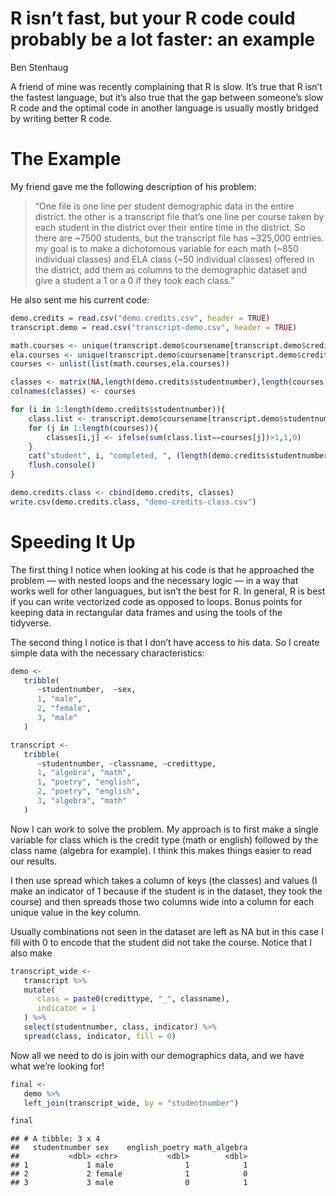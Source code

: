 R isn’t fast, but your R code could probably be a lot faster: an example
================
Ben Stenhaug

A friend of mine was recently complaining that R is slow. It’s true that
R isn’t the fastest language, but it’s also true that the gap between
someone’s slow R code and the optimal code in another language is
usually mostly bridged by writing better R code.

# The Example

My friend gave me the following description of his problem:

> “One file is one line per student demographic data in the entire
> district. the other is a transcript file that’s one line per course
> taken by each student in the district over their entire time in the
> district. So there are ~7500 students, but the transcript file has
> ~325,000 entries. my goal is to make a dichotomous variable for each
> math (~850 individual classes) and ELA class (~50 individual classes)
> offered in the district, add them as columns to the demographic
> dataset and give a student a 1 or a 0 if they took each class.”

He also sent me his current code:

``` r
demo.credits = read.csv("demo.credits.csv", header = TRUE)
transcript.demo = read.csv("transcript-demo.csv", header = TRUE)

math.courses <- unique(transcript.demo$coursename[transcript.demo$credittype=="Math"])
ela.courses <- unique(transcript.demo$coursename[transcript.demo$credittype=="English"])
courses <- unlist(list(math.courses,ela.courses))

classes <- matrix(NA,length(demo.credits$studentnumber),length(courses))
colnames(classes) <- courses

for (i in 1:length(demo.credits$studentnumber)){
    class.list <- transcript.demo$coursename[transcript.demo$studentnumber==demo.credits$studentnumber[i]]
    for (j in 1:length(courses)){
        classes[i,j] <- ifelse(sum(class.list==courses[j])>1,1,0)
    }
    cat("student", i, "completed, ", (length(demo.credits$studentnumber)-i), "students remaining\n")
    flush.console()
}

demo.credits.class <- cbind(demo.credits, classes)
write.csv(demo.credits.class, "demo-credits-class.csv")
```

# Speeding It Up

The first thing I notice when looking at his code is that he approached
the problem — with nested loops and the necessary logic — in a way that
works well for other languagues, but isn’t the best for R. In general, R
is best if you can write vectorized code as opposed to loops. Bonus
points for keeping data in rectangular data frames and using the tools
of the tidyverse.

The second thing I notice is that I don’t have access to his data. So I
create simple data with the necessary characteristics:

``` r
demo <- 
   tribble(
      ~studentnumber,  ~sex,
      1, "male",
      2, "female",
      3, "male"
   )

transcript <- 
   tribble(
      ~studentnumber, ~classname, ~credittype,
      1, "algebra", "math",
      1, "poetry", "english",
      2, "poetry", "english",
      3, "algebra", "math"
   )
```

Now I can work to solve the problem. My approach is to first make a
single variable for class which is the credit type (math or english)
followed by the class name (algebra for example). I think this makes
things easier to read our results.

I then use spread which takes a column of keys (the classes) and values
(I make an indicator of 1 because if the student is in the dataset, they
took the course) and then spreads those two columns wide into a column
for each unique value in the key column.

Usually combinations not seen in the dataset are left as NA but in this
case I fill with 0 to encode that the student did not take the course.
Notice that I also make

``` r
transcript_wide <- 
   transcript %>% 
   mutate(
      class = paste0(credittype, "_", classname), 
      indicator = 1
   ) %>% 
   select(studentnumber, class, indicator) %>% 
   spread(class, indicator, fill = 0)
```

Now all we need to do is join with our demographics data, and we have
what we’re looking for\!

``` r
final <- 
   demo %>% 
   left_join(transcript_wide, by = "studentnumber")

final
```

    ## # A tibble: 3 x 4
    ##   studentnumber sex    english_poetry math_algebra
    ##           <dbl> <chr>           <dbl>        <dbl>
    ## 1             1 male                1            1
    ## 2             2 female              1            0
    ## 3             3 male                0            1
